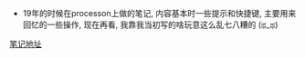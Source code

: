 * 19年的时候在processon上做的笔记, 内容基本时一些提示和快捷键, 主要用来回忆的一些操作, 现在再看, 我靠我当初写的啥玩意这么乱七八糟的 (ಥ_ಥ)

[笔记地址](https://www.processon.com/view/link/5de64712e4b02996f1d9c5b8)